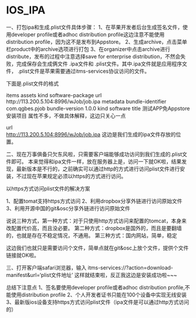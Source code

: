 # IOS_IPA
一、打包ipa和生成.plist文件具体步骤：
1、在苹果开发者后台生成签名文件，使用developer profile或者adhoc distribution profile这边注意不能使用distribution profile，因为这不是发布到Appstore。 
2、生成archive，点击菜单栏product中的archive选项进行打包 
3、在organizer中点击archive进行distribute，发布的过程中注意选择save for enterprise distribution，不然会失败，完成保存会生成俩文件 .ipa文件和 .plist文件。其中.ipa文件就是应用程序文件， .plist文件是苹果需要通过itms-services协议访问的文件。

下面是.plist文件的格式
<?xml version="1.0" encoding="UTF-8"?>  
<!DOCTYPE plist PUBLIC "-//Apple//DTD PLIST 1.0//EN" "http://www.apple.com/DTDs/PropertyList-1.0.dtd">  
<plist version="1.0">  
<dict>  
    <key>items</key>  
    <array>  
        <dict>  
            <key>assets</key>  
            <array>  
                <dict>  
                    <key>kind</key>  
                    <string>software-package</string>  
                    <key>url</key>  
                    <string>http://113.200.5.104:8996/wJob/job.ipa</string>  
                </dict>  
            </array>  
            <key>metadata</key>  
            <dict>  
                <key>bundle-identifier</key>  
                <string>com.qgbes.pjob</string>  
                <key>bundle-version</key>  
                <string>1.0.0</string>  
                <key>kind</key>  
                <string>software</string>  
                <key>title</key>  
                <string>测试APP免Appstore安装项目</string>  
            </dict>  
        </dict>  
    </array>  
</dict>  
</plist>
属性不多，不做具体解释，这边只关心一点

<key>url</key>  
<string>http://113.200.5.104:8996/wJob/job.ipa</string>
这边是我们生成的ipa文件存放的位置。

二、现在万事俱备只欠东风啦，只需要客户端能够成功访问到我们生成的.plist文件即可。
本来觉得和ipa文件一样，放在服务器上是，访问一下就OK啦，结果发现，最新版本是不行的，之前确实可以通过http的方式进行访问plist文件进行安装，不过现在苹果规定必须以https的方式进行访问。

以https方式访问plist文件的解决方案

1、配置tomat支持https方式访问 
2、利用dropbox分享外链进行访问原始文件 
3、利用开源中国的git&osc分享外链进行访问原始文件

说说三种方式，第一种方式：对于只使用http方式访问来配置的tomcat，本身来改配置代价高，而且没必要。 
第二种方式：dropbox是国外的，而且是要翻墙的，也就是存在不稳定情况，不通用。 
第三种方式：国内网站，简单，稳定

这边我们也就只是需要访问个文件，简单点就在git&osc上放个文件，提供个文件链接就OK啦。

三、打开客户端safari浏览器，输入
itms-services://?action=download-manifest&url=‘plist文件地址’
这样就结束啦，反正我这边是安装成功啦~~~

总结下注意点 
1、签名要使用developer profile或者adhoc distribution profile,不能使用distribution profile 
2、个人开发者证书只能在100个设备中实现无线安装 
3、最新版ios设备支持https方式访问plist文件（ipa文件是可以通过http方式访问的）
